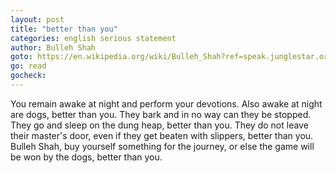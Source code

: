 ```yaml
---
layout: post
title: "better than you"
categories: english serious statement
author: Bulleh Shah
goto: https://en.wikipedia.org/wiki/Bulleh_Shah?ref=speak.junglestar.org
go: read
gocheck:
---
```

You remain awake at night and perform your devotions. Also awake at night are dogs, better than you. They bark and in no way can they be stopped. They go and sleep on the dung heap, better than you. They do not leave their master's door, even if they get beaten with slippers, better than you. Bulleh Shah, buy yourself something for the journey, or else the game will be won by the dogs, better than you.
